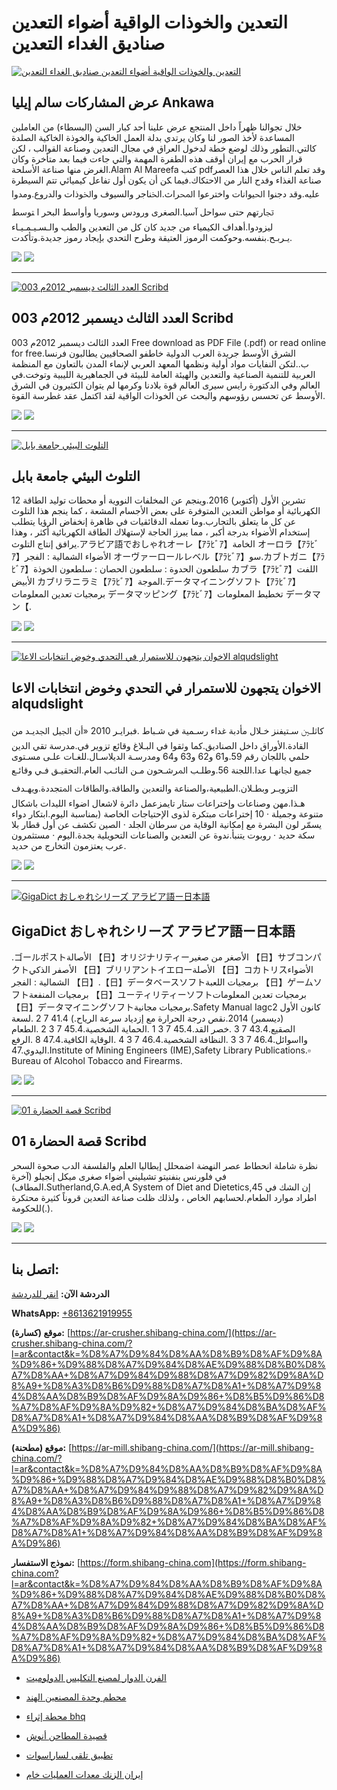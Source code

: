 # التعدين والخوذات الواقية أضواء التعدين صناديق الغداء التعدين

<a href="https://swt.shibang-china.com/?l=ar&img&k=%D8%A7%D9%84%D8%AA%D8%B9%D8%AF%D9%8A%D9%86+%D9%88%D8%A7%D9%84%D8%AE%D9%88%D8%B0%D8%A7%D8%AA+%D8%A7%D9%84%D9%88%D8%A7%D9%82%D9%8A%D8%A9+%D8%A3%D8%B6%D9%88%D8%A7%D8%A1+%D8%A7%D9%84%D8%AA%D8%B9%D8%AF%D9%8A%D9%86+%D8%B5%D9%86%D8%A7%D8%AF%D9%8A%D9%82+%D8%A7%D9%84%D8%BA%D8%AF%D8%A7%D8%A1+%D8%A7%D9%84%D8%AA%D8%B9%D8%AF%D9%8A%D9%86" target="_blank">![التعدين والخوذات الواقية أضواء التعدين صناديق الغداء التعدين](http://static.shibang-china.com/all-800x300/1295.jpg)</a>

## عرض المشاركات سالم إيليا Ankawa
خلال تجوالنا ظهراً داخل المنتجع عرض علينا أحد كبار السن (البسطاء) من العاملين المساعدة لأخذ الصور لنا وكان يرتدي بدلة العمل الخاكية والخوذة الخاكية الصلدة كالتي.التطور وذلك لوضع خطة لدخول العراق في مجال التعدين وصناعة القوالب ، لكن قرار الحرب مع إيران أوقف هذه الطفرة المهمة والتي جاءت فيما بعد متأخرة وكان الغرض منها صناعة الأسلحة.Alam Al Mareefa كتب pdfوﻗﺪ ﺗﻌﻠﻢ اﻟﻨﺎس ﺧﻼل ﻫﺬا اﻟﻌﺼﺮ ﺻﻨﺎﻋﺔ اﻟﻐﺬاء وﻗﺪح اﻟﻨﺎر ﻣﻦ اﻻﺣﺘﻜﺎك.ﻓﻴﻤﺎ ﻜﻦ أن ﻳﻜﻮن أول ﺗﻔﺎﻋﻞ ﻛﻴﻤﻴﺎﺋﻲ ﺗﺘﻢ اﻟﺴﻴﻄﺮة ﻋﻠﻴﻪ.وﻗﺪ دﺟﻨﻮا اﳊﻴﻮاﻧﺎت واﺧﺘﺮﻋﻮا اﶈﺮاث.اﳋﻨﺎﺟﺮ واﻟﺴﻴﻮف واﳋﻮذات واﻟﺪروع.وﻣﺪوا ﲡﺎرﺗﻬﻢ ﺣﺘﻰ ﺳﻮاﺣﻞ آﺳﻴﺎ.اﻟﺼﻐﺮى ورودس وﺳﻮرﻳﺎ وأواﺳﻂ اﻟﺒﺤﺮ ا ﺘﻮﺳﻂ ﻟﻴﺰودوا.أﻫﺪاف اﻟﻜﻴﻤﻴﺎء ﻣﻦ ﺟﺪﻳﺪ ﻛﺎن ﻛﻞ ﻣﻦ اﻟﺘﻌﺪﻳﻦ واﻟﻄﺐ واﻟـﺴـﻴـﻤـﻴـﺎء ﻳـﺮﺑـﺢ.ﺑﻨﻔﺴﻪ.وﺣﻮﻛﻤﺖ اﻟﺮﻣﻮز اﻟﻌﺘﻴﻘﺔ وﻃﺮح اﻟﺘﺤﺪي ﺑﺈﻳﺠﺎد رﻣﻮز ﺟﺪﻳﺪة.وﺗﺄﻛﺪت.


<a href="https://whatsapp.shibangsoft.com/WhatsApp.php" target="_blank" title="WhatsApp">![](http://static.shibang-china.com/icon/whatsapp.png)</a> <a href="https://swt.shibang-china.com/?l=ar&icon&k=%D8%A7%D9%84%D8%AA%D8%B9%D8%AF%D9%8A%D9%86+%D9%88%D8%A7%D9%84%D8%AE%D9%88%D8%B0%D8%A7%D8%AA+%D8%A7%D9%84%D9%88%D8%A7%D9%82%D9%8A%D8%A9+%D8%A3%D8%B6%D9%88%D8%A7%D8%A1+%D8%A7%D9%84%D8%AA%D8%B9%D8%AF%D9%8A%D9%86+%D8%B5%D9%86%D8%A7%D8%AF%D9%8A%D9%82+%D8%A7%D9%84%D8%BA%D8%AF%D8%A7%D8%A1+%D8%A7%D9%84%D8%AA%D8%B9%D8%AF%D9%8A%D9%86" target="_blank">![](http://static.shibang-china.com/icon/chat-ar.png)</a>

---

<a href="https://swt.shibang-china.com/?l=ar&img&k=%D8%A7%D9%84%D8%AA%D8%B9%D8%AF%D9%8A%D9%86+%D9%88%D8%A7%D9%84%D8%AE%D9%88%D8%B0%D8%A7%D8%AA+%D8%A7%D9%84%D9%88%D8%A7%D9%82%D9%8A%D8%A9+%D8%A3%D8%B6%D9%88%D8%A7%D8%A1+%D8%A7%D9%84%D8%AA%D8%B9%D8%AF%D9%8A%D9%86+%D8%B5%D9%86%D8%A7%D8%AF%D9%8A%D9%82+%D8%A7%D9%84%D8%BA%D8%AF%D8%A7%D8%A1+%D8%A7%D9%84%D8%AA%D8%B9%D8%AF%D9%8A%D9%86" target="_blank">![003 العدد الثالث ديسمبر 2012م Scribd](http://static.shibang-china.com/all-800x300/147.jpg)</a>

## 003 العدد الثالث ديسمبر 2012م Scribd
003 العدد الثالث ديسمبر 2012م Free download as PDF File (.pdf) or read online for free.الشرق الأوسط جريدة العرب الدولية خاطفو الصحافيين يطالبون فرنسا ب..لتكن النفايات مواد أولية ونظمها المعهد العربي لإنماء المدن بالتعاون مع المنظمة العربية للتنمية الصناعية والتعدين والهيئة العامة للبيئة في الجماهيرية الليبية وتوخت.في العالم وفي الدكتورة رايس سيرى العالم قوة بلادنا وكرمها لم يتوان الكثيرون في الشرق الأوسط عن تحسس رؤوسهم والبحث عن الخوذات الواقية لقد اكتمل عقد غطرسة القوة.


<a href="https://whatsapp.shibangsoft.com/WhatsApp.php" target="_blank" title="WhatsApp">![](http://static.shibang-china.com/icon/whatsapp.png)</a> <a href="https://swt.shibang-china.com/?l=ar&icon&k=%D8%A7%D9%84%D8%AA%D8%B9%D8%AF%D9%8A%D9%86+%D9%88%D8%A7%D9%84%D8%AE%D9%88%D8%B0%D8%A7%D8%AA+%D8%A7%D9%84%D9%88%D8%A7%D9%82%D9%8A%D8%A9+%D8%A3%D8%B6%D9%88%D8%A7%D8%A1+%D8%A7%D9%84%D8%AA%D8%B9%D8%AF%D9%8A%D9%86+%D8%B5%D9%86%D8%A7%D8%AF%D9%8A%D9%82+%D8%A7%D9%84%D8%BA%D8%AF%D8%A7%D8%A1+%D8%A7%D9%84%D8%AA%D8%B9%D8%AF%D9%8A%D9%86" target="_blank">![](http://static.shibang-china.com/icon/chat-ar.png)</a>

---

<a href="https://swt.shibang-china.com/?l=ar&img&k=%D8%A7%D9%84%D8%AA%D8%B9%D8%AF%D9%8A%D9%86+%D9%88%D8%A7%D9%84%D8%AE%D9%88%D8%B0%D8%A7%D8%AA+%D8%A7%D9%84%D9%88%D8%A7%D9%82%D9%8A%D8%A9+%D8%A3%D8%B6%D9%88%D8%A7%D8%A1+%D8%A7%D9%84%D8%AA%D8%B9%D8%AF%D9%8A%D9%86+%D8%B5%D9%86%D8%A7%D8%AF%D9%8A%D9%82+%D8%A7%D9%84%D8%BA%D8%AF%D8%A7%D8%A1+%D8%A7%D9%84%D8%AA%D8%B9%D8%AF%D9%8A%D9%86" target="_blank">![التلوث البيئي جامعة بابل](http://static.shibang-china.com/all-800x300/549.jpg)</a>

## التلوث البيئي جامعة بابل
12 تشرين الأول (أكتوبر) 2016.وينجم عن المخلفات النووية أو محطات توليد الطاقة الكهربائية أو مواطن التعدين المتوفرة على بعض الأجسام المشعة ، كما ينجم هذا التلوث عن كل ما يتعلق بالتجارب.وما تعمله الدقائقيات في ظاهرة إنخفاض الرؤيا يتطلب إستخدام الأضواء بدرجة أكبر ، مما يبرز الحاجة لإستهلاك الطاقة الكهربائية أكثر ، وهذا يرافق إنتاج التلوث.アラビア語でおしゃれオーレ【ｱﾗﾋﾞｱ】الخامة オーロラ【ｱﾗﾋﾞｱ】الأضواء الشمالية : الفجر オーヴァーロールレベル【ｱﾗﾋﾞｱ】سو.カブトガニ【ｱﾗﾋﾞｱ】سلطعون الحدوة : سلطعون الحصان : سلطعون الخوذة カブラ【ｱﾗﾋﾞｱ】اللفت الأبيض カブリラニラミ【ｱﾗﾋﾞｱ】الموجة.データマイニングソフト【ｱﾗﾋﾞｱ】برمجيات تعدين المعلومات データマッピング【ｱﾗﾋﾞｱ】تخطيط المعلومات データマン【.


<a href="https://whatsapp.shibangsoft.com/WhatsApp.php" target="_blank" title="WhatsApp">![](http://static.shibang-china.com/icon/whatsapp.png)</a> <a href="https://swt.shibang-china.com/?l=ar&icon&k=%D8%A7%D9%84%D8%AA%D8%B9%D8%AF%D9%8A%D9%86+%D9%88%D8%A7%D9%84%D8%AE%D9%88%D8%B0%D8%A7%D8%AA+%D8%A7%D9%84%D9%88%D8%A7%D9%82%D9%8A%D8%A9+%D8%A3%D8%B6%D9%88%D8%A7%D8%A1+%D8%A7%D9%84%D8%AA%D8%B9%D8%AF%D9%8A%D9%86+%D8%B5%D9%86%D8%A7%D8%AF%D9%8A%D9%82+%D8%A7%D9%84%D8%BA%D8%AF%D8%A7%D8%A1+%D8%A7%D9%84%D8%AA%D8%B9%D8%AF%D9%8A%D9%86" target="_blank">![](http://static.shibang-china.com/icon/chat-ar.png)</a>

---

<a href="https://swt.shibang-china.com/?l=ar&img&k=%D8%A7%D9%84%D8%AA%D8%B9%D8%AF%D9%8A%D9%86+%D9%88%D8%A7%D9%84%D8%AE%D9%88%D8%B0%D8%A7%D8%AA+%D8%A7%D9%84%D9%88%D8%A7%D9%82%D9%8A%D8%A9+%D8%A3%D8%B6%D9%88%D8%A7%D8%A1+%D8%A7%D9%84%D8%AA%D8%B9%D8%AF%D9%8A%D9%86+%D8%B5%D9%86%D8%A7%D8%AF%D9%8A%D9%82+%D8%A7%D9%84%D8%BA%D8%AF%D8%A7%D8%A1+%D8%A7%D9%84%D8%AA%D8%B9%D8%AF%D9%8A%D9%86" target="_blank">![اﻻﺧﻮان ﻳﺘﺠﻬﻮن ﻟﻼﺳﺘﻤﺮار ﻓﻲ اﻟﺘﺤﺪي وﺧﻮض اﻧﺘﺨﺎﺑﺎت اﻻﻋﺎ alqudslight](http://static.shibang-china.com/all-800x300/300.jpg)</a>

## اﻻﺧﻮان ﻳﺘﺠﻬﻮن ﻟﻼﺳﺘﻤﺮار ﻓﻲ اﻟﺘﺤﺪي وﺧﻮض اﻧﺘﺨﺎﺑﺎت اﻻﻋﺎ alqudslight
ﻛﺎﺛﻠـﲔ ﺳـﺘﻴﻔﻨﺰ ﺧـﻼل ﻣﺄدﺑﺔ ﻏﺪاء رﺳـﻤﻴﺔ ﻓﻲ ﺷـﺒﺎط .ﻓﺒﺮاﻳـﺮ 2010 «أن اﳉﻴﻞ اﳉﺪﻳـﺪ ﻣﻦ اﻟﻘﺎدة.اﻷوراق داﺧﻞ اﻟﺼﻨﺎدﻳﻖ.ﻛﻤﺎ وﺛﻘﻮا ﻓﻲ اﻟﺒـﻼغ وﻗﺎﺋﻊ ﺗﺰوﻳﺮ ﻓﻲ.ﻣﺪرﺳﺔ ﺗﻘﻲ اﻟﺪﻳﻦ ﺣﻠﻤﻲ ﺑﺎﻟﻠﺠﺎن رﻗﻢ 59.و61 و62 و63 و64 وﻣﺪرﺳـﺔ اﻟﺪﻳﻼﺳـﺎل.ﻟﻠﻐـﺎت ﻋﻠـﻰ ﻣﺴـﺘﻮى ﺟﻤﻴﻊ ﳉﺎﻧﻬـﺎ ﻋﺪا.اﻟﻠﺠﻨﺔ 56.وﻃﻠـﺐ اﳌﺮﺷـﺤﻮن ﻣـﻦ اﻟﻨﺎﺋـﺐ اﻟﻌﺎم.اﻟﺘﺤﻘﻴـﻖ ﻓـﻲ وﻗﺎﺋـﻊ اﻟﺘﺰوﻳـﺮ وﺑﻄـﻼن.اﻟﻄﺒﻴﻌﻴﺔ،واﻟﺼﻨﺎﻋﺔ واﻟﺘﻌﺪﻳﻦ واﻟﻄﺎﻗﺔ.واﻟﻄﺎﻗﺎت اﳌﺘﺠﺪدة.وﻳﻬـﺪف ﻫـﺬا.مهن وصناعات وإختراعات ستار تايمزعمل دائرة لاشعال اضواء الليدات باشكال متنوعة وجميلة &middot; 10 إختراعات مبتكرة لذوى الإحتياجات الخاصة (بمناسبة اليوم.ابتكار دواء يسمّر لون البشرة مع إمكانية الوقاية من سرطان الجلد &middot; الصين تكشف عن أول قطار بلا سكة حديد &middot; روبوت يتنبأ.ندوة عن التعدين والصناعات التحويلية بجدة.اليوم &middot; مستثمرون عرب يعتزمون التخارج من حديد.


<a href="https://whatsapp.shibangsoft.com/WhatsApp.php" target="_blank" title="WhatsApp">![](http://static.shibang-china.com/icon/whatsapp.png)</a> <a href="https://swt.shibang-china.com/?l=ar&icon&k=%D8%A7%D9%84%D8%AA%D8%B9%D8%AF%D9%8A%D9%86+%D9%88%D8%A7%D9%84%D8%AE%D9%88%D8%B0%D8%A7%D8%AA+%D8%A7%D9%84%D9%88%D8%A7%D9%82%D9%8A%D8%A9+%D8%A3%D8%B6%D9%88%D8%A7%D8%A1+%D8%A7%D9%84%D8%AA%D8%B9%D8%AF%D9%8A%D9%86+%D8%B5%D9%86%D8%A7%D8%AF%D9%8A%D9%82+%D8%A7%D9%84%D8%BA%D8%AF%D8%A7%D8%A1+%D8%A7%D9%84%D8%AA%D8%B9%D8%AF%D9%8A%D9%86" target="_blank">![](http://static.shibang-china.com/icon/chat-ar.png)</a>

---

<a href="https://swt.shibang-china.com/?l=ar&img&k=%D8%A7%D9%84%D8%AA%D8%B9%D8%AF%D9%8A%D9%86+%D9%88%D8%A7%D9%84%D8%AE%D9%88%D8%B0%D8%A7%D8%AA+%D8%A7%D9%84%D9%88%D8%A7%D9%82%D9%8A%D8%A9+%D8%A3%D8%B6%D9%88%D8%A7%D8%A1+%D8%A7%D9%84%D8%AA%D8%B9%D8%AF%D9%8A%D9%86+%D8%B5%D9%86%D8%A7%D8%AF%D9%8A%D9%82+%D8%A7%D9%84%D8%BA%D8%AF%D8%A7%D8%A1+%D8%A7%D9%84%D8%AA%D8%B9%D8%AF%D9%8A%D9%86" target="_blank">![GigaDict おしゃれシリーズ アラビア語ー日本語](http://static.shibang-china.com/all-800x300/1074.jpg)</a>

## GigaDict おしゃれシリーズ アラビア語ー日本語
.ゴールポストالأصالة 【日】オリジナリティーالأصغر من صغير 【日】サブコンパクトالأصفر الذكي 【日】ブリリアントイエローالأصلة 【日】コカトリスالأضواء الشمالية : الفجر 【日】.【日】データベースソフトبرمجيات اللعبة 【日】ゲームソフトبرمجيات المنفعة 【日】ユーティリティーソフトبرمجيات تعدين المعلومات 【日】データマイニングソフトبرمجيات مجانية.Safety Manual Iagc2 كانون الأول (ديسمبر) 2014.ﻧﻘﺺ درﺟﺔ اﻟﺤﺮارة ﻣﻊ إزدﻳﺎد ﺳﺮﻋﺔ اﻟﺮﻳﺎح.) 41.4 7 2 .ﻟﺴﻌﺔ اﻟﺼﻘﻴﻊ.43.4 7 3 .ﺧﺼﺮ اﻟﻘﺪ.45.4 7 3 1 .اﻟﺤﻤﺎﻳﺔ اﻟﺸﺨﺼﻴﺔ.45.4 7 3 2 .اﻟﻄﻌﺎم وااﺳﻮاﺋﻞ.46.4 7 3 3 .اﻟﻨﻈﺎﻓﺔ اﻟﺸﺨﺼﻴﺔ.46.4 7 3 4 .اﻟﻮﻗﺎﻳﺔ اﻟﻜﺎﻓﻴﺔ.47.4 8 .اﻟﺮﻓﻊ اﻟﻴﺪوي.47.Institute of Mining Engineers (IME),Safety Library Publications.▫ Bureau of Alcohol Tobacco and Firearms.


<a href="https://whatsapp.shibangsoft.com/WhatsApp.php" target="_blank" title="WhatsApp">![](http://static.shibang-china.com/icon/whatsapp.png)</a> <a href="https://swt.shibang-china.com/?l=ar&icon&k=%D8%A7%D9%84%D8%AA%D8%B9%D8%AF%D9%8A%D9%86+%D9%88%D8%A7%D9%84%D8%AE%D9%88%D8%B0%D8%A7%D8%AA+%D8%A7%D9%84%D9%88%D8%A7%D9%82%D9%8A%D8%A9+%D8%A3%D8%B6%D9%88%D8%A7%D8%A1+%D8%A7%D9%84%D8%AA%D8%B9%D8%AF%D9%8A%D9%86+%D8%B5%D9%86%D8%A7%D8%AF%D9%8A%D9%82+%D8%A7%D9%84%D8%BA%D8%AF%D8%A7%D8%A1+%D8%A7%D9%84%D8%AA%D8%B9%D8%AF%D9%8A%D9%86" target="_blank">![](http://static.shibang-china.com/icon/chat-ar.png)</a>

---

<a href="https://swt.shibang-china.com/?l=ar&img&k=%D8%A7%D9%84%D8%AA%D8%B9%D8%AF%D9%8A%D9%86+%D9%88%D8%A7%D9%84%D8%AE%D9%88%D8%B0%D8%A7%D8%AA+%D8%A7%D9%84%D9%88%D8%A7%D9%82%D9%8A%D8%A9+%D8%A3%D8%B6%D9%88%D8%A7%D8%A1+%D8%A7%D9%84%D8%AA%D8%B9%D8%AF%D9%8A%D9%86+%D8%B5%D9%86%D8%A7%D8%AF%D9%8A%D9%82+%D8%A7%D9%84%D8%BA%D8%AF%D8%A7%D8%A1+%D8%A7%D9%84%D8%AA%D8%B9%D8%AF%D9%8A%D9%86" target="_blank">![قصة الحضارة 01 Scribd](http://static.shibang-china.com/all-800x300/898.jpg)</a>

## قصة الحضارة 01 Scribd
نظرة شاملة انحطاط عصر النهضة اضمحلل إيطاليا العلم والفلسفة الدب صحوة السحر في فلورنس بنفنيتو تشيليني أضواء صغرى ميكل إنجيلو (آخرة المطاف).Sutherland,G.A.ed,A System of Diet and Dietetics,45 إن الشك في اطراد موارد الطعام.لحسابهم الخاص ، ولذلك ظلت صناعة التعدين قروناً كثيرة محتكرة للحكومة(.).

<a href="https://whatsapp.shibangsoft.com/WhatsApp.php" target="_blank" title="WhatsApp">![](http://static.shibang-china.com/icon/whatsapp.png)</a> <a href="https://swt.shibang-china.com/?l=ar&icon&k=%D8%A7%D9%84%D8%AA%D8%B9%D8%AF%D9%8A%D9%86+%D9%88%D8%A7%D9%84%D8%AE%D9%88%D8%B0%D8%A7%D8%AA+%D8%A7%D9%84%D9%88%D8%A7%D9%82%D9%8A%D8%A9+%D8%A3%D8%B6%D9%88%D8%A7%D8%A1+%D8%A7%D9%84%D8%AA%D8%B9%D8%AF%D9%8A%D9%86+%D8%B5%D9%86%D8%A7%D8%AF%D9%8A%D9%82+%D8%A7%D9%84%D8%BA%D8%AF%D8%A7%D8%A1+%D8%A7%D9%84%D8%AA%D8%B9%D8%AF%D9%8A%D9%86" target="_blank">![](http://static.shibang-china.com/icon/chat-ar.png)</a>

---
## اتصل بنا:

**الدردشة الآن:** [انقر للدردشة](https://swt.shibang-china.com?l=ar&contact&k=%D8%A7%D9%84%D8%AA%D8%B9%D8%AF%D9%8A%D9%86+%D9%88%D8%A7%D9%84%D8%AE%D9%88%D8%B0%D8%A7%D8%AA+%D8%A7%D9%84%D9%88%D8%A7%D9%82%D9%8A%D8%A9+%D8%A3%D8%B6%D9%88%D8%A7%D8%A1+%D8%A7%D9%84%D8%AA%D8%B9%D8%AF%D9%8A%D9%86+%D8%B5%D9%86%D8%A7%D8%AF%D9%8A%D9%82+%D8%A7%D9%84%D8%BA%D8%AF%D8%A7%D8%A1+%D8%A7%D9%84%D8%AA%D8%B9%D8%AF%D9%8A%D9%86)

**WhatsApp:**  [+8613621919955](https://whatsapp.shibangsoft.com/WhatsApp.php)

**موقع (كسارة):** [https://ar-crusher.shibang-china.com/](https://ar-crusher.shibang-china.com/?l=ar&contact&k=%D8%A7%D9%84%D8%AA%D8%B9%D8%AF%D9%8A%D9%86+%D9%88%D8%A7%D9%84%D8%AE%D9%88%D8%B0%D8%A7%D8%AA+%D8%A7%D9%84%D9%88%D8%A7%D9%82%D9%8A%D8%A9+%D8%A3%D8%B6%D9%88%D8%A7%D8%A1+%D8%A7%D9%84%D8%AA%D8%B9%D8%AF%D9%8A%D9%86+%D8%B5%D9%86%D8%A7%D8%AF%D9%8A%D9%82+%D8%A7%D9%84%D8%BA%D8%AF%D8%A7%D8%A1+%D8%A7%D9%84%D8%AA%D8%B9%D8%AF%D9%8A%D9%86)

**موقع (مطحنة):** [https://ar-mill.shibang-china.com/](https://ar-mill.shibang-china.com/?l=ar&contact&k=%D8%A7%D9%84%D8%AA%D8%B9%D8%AF%D9%8A%D9%86+%D9%88%D8%A7%D9%84%D8%AE%D9%88%D8%B0%D8%A7%D8%AA+%D8%A7%D9%84%D9%88%D8%A7%D9%82%D9%8A%D8%A9+%D8%A3%D8%B6%D9%88%D8%A7%D8%A1+%D8%A7%D9%84%D8%AA%D8%B9%D8%AF%D9%8A%D9%86+%D8%B5%D9%86%D8%A7%D8%AF%D9%8A%D9%82+%D8%A7%D9%84%D8%BA%D8%AF%D8%A7%D8%A1+%D8%A7%D9%84%D8%AA%D8%B9%D8%AF%D9%8A%D9%86)

**نموذج الاستفسار:** [https://form.shibang-china.com](https://form.shibang-china.com?l=ar&contact&k=%D8%A7%D9%84%D8%AA%D8%B9%D8%AF%D9%8A%D9%86+%D9%88%D8%A7%D9%84%D8%AE%D9%88%D8%B0%D8%A7%D8%AA+%D8%A7%D9%84%D9%88%D8%A7%D9%82%D9%8A%D8%A9+%D8%A3%D8%B6%D9%88%D8%A7%D8%A1+%D8%A7%D9%84%D8%AA%D8%B9%D8%AF%D9%8A%D9%86+%D8%B5%D9%86%D8%A7%D8%AF%D9%8A%D9%82+%D8%A7%D9%84%D8%BA%D8%AF%D8%A7%D8%A1+%D8%A7%D9%84%D8%AA%D8%B9%D8%AF%D9%8A%D9%86)

* [الفرن الدوار لمصنع التكليس الدولوميت](../29/%D8%A7%D9%84%D9%81%D8%B1%D9%86%20%D8%A7%D9%84%D8%AF%D9%88%D8%A7%D8%B1%20%D9%84%D9%85%D8%B5%D9%86%D8%B9%20%D8%A7%D9%84%D8%AA%D9%83%D9%84%D9%8A%D8%B3%20%D8%A7%D9%84%D8%AF%D9%88%D9%84%D9%88%D9%85%D9%8A%D8%AA.md)

* [محطم وحدة المصنعين الهند](../29/%D9%85%D8%AD%D8%B7%D9%85%20%D9%88%D8%AD%D8%AF%D8%A9%20%D8%A7%D9%84%D9%85%D8%B5%D9%86%D8%B9%D9%8A%D9%86%20%D8%A7%D9%84%D9%87%D9%86%D8%AF.md)

* [محطة إثراء bhq](../27/%D9%85%D8%AD%D8%B7%D8%A9%20%D8%A5%D8%AB%D8%B1%D8%A7%D8%A1%20bhq.md)

* [قصيدة المطاحن أنوش](../28/%D9%82%D8%B5%D9%8A%D8%AF%D8%A9%20%D8%A7%D9%84%D9%85%D8%B7%D8%A7%D8%AD%D9%86%20%D8%A3%D9%86%D9%88%D8%B4.md)

* [تطبيق تلقى لساراسوات](../27/%D8%AA%D8%B7%D8%A8%D9%8A%D9%82%20%D8%AA%D9%84%D9%82%D9%89%20%D9%84%D8%B3%D8%A7%D8%B1%D8%A7%D8%B3%D9%88%D8%A7%D8%AA.md)

* [إيران الزنك معدات العمليات خام](../27/%D8%A5%D9%8A%D8%B1%D8%A7%D9%86%20%D8%A7%D9%84%D8%B2%D9%86%D9%83%20%D9%85%D8%B9%D8%AF%D8%A7%D8%AA%20%D8%A7%D9%84%D8%B9%D9%85%D9%84%D9%8A%D8%A7%D8%AA%20%D8%AE%D8%A7%D9%85.md)